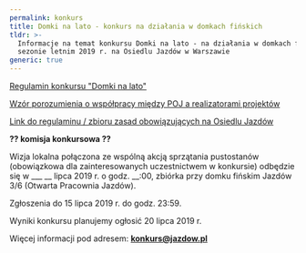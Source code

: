 ```yaml
---
permalink: konkurs
title: Domki na lato - konkurs na działania w domkach fińskich
tldr: >-
  Informacje na temat konkursu Domki na lato - na działania w domkach fińskich w
  sezonie letnim 2019 r. na Osiedlu Jazdów w Warszawie
generic: true
---
```

[Regulamin konkursu "Domki na lato"](https://drive.google.com/a/jazdow.pl/file/d/1knJBZ7ItDpIx7hKEwjZm0LQdvsn7J2x7/view?usp=drive_open)

[Wzór porozumienia o współpracy między POJ a realizatorami projektów](https://drive.google.com/a/jazdow.pl/file/d/1tuBCq4DtWaefjkqi_B-Sr7HjmDsOHnTg/view?usp=drive_open)

[Link do regulaminu / zbioru zasad obowiązujących na Osiedlu Jazdów](https://docs.google.com/document/d/1qJ4Mg7jRik7p-8NZO8BBWP1JT_Fvy9vEbElmqUSn0h4/edit?usp=sharing)

**?? komisja konkursowa ??**

Wizja lokalna połączona ze wspólną akcją sprzątania pustostanów (obowiązkowa dla zainteresowanych uczestnictwem w konkursie) odbędzie się w _\_\_ \_\_ lipca 2019 r. o godz. __:00, zbiórka przy domku fińskim Jazdów 3/6 (Otwarta Pracownia Jazdów).

Zgłoszenia do 15 lipca 2019 r. do godz. 23:59.

Wyniki konkursu planujemy ogłosić 20 lipca 2019 r.

Więcej informacji pod adresem: **konkurs@jazdow.pl**
